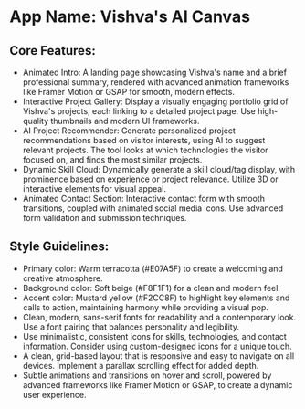 # **App Name**: Vishva's AI Canvas

## Core Features:

- Animated Intro: A landing page showcasing Vishva's name and a brief professional summary, rendered with advanced animation frameworks like Framer Motion or GSAP for smooth, modern effects.
- Interactive Project Gallery: Display a visually engaging portfolio grid of Vishva's projects, each linking to a detailed project page. Use high-quality thumbnails and modern UI frameworks.
- AI Project Recommender: Generate personalized project recommendations based on visitor interests, using AI to suggest relevant projects. The tool looks at which technologies the visitor focused on, and finds the most similar projects.
- Dynamic Skill Cloud: Dynamically generate a skill cloud/tag display, with prominence based on experience or project relevance. Utilize 3D or interactive elements for visual appeal.
- Animated Contact Section: Interactive contact form with smooth transitions, coupled with animated social media icons. Use advanced form validation and submission techniques.

## Style Guidelines:

- Primary color: Warm terracotta (#E07A5F) to create a welcoming and creative atmosphere.
- Background color: Soft beige (#F8F1F1) for a clean and modern feel.
- Accent color: Mustard yellow (#F2CC8F) to highlight key elements and calls to action, maintaining harmony while providing a visual pop.
- Clean, modern, sans-serif fonts for readability and a contemporary look. Use a font pairing that balances personality and legibility.
- Use minimalistic, consistent icons for skills, technologies, and contact information. Consider using custom-designed icons for a unique touch.
- A clean, grid-based layout that is responsive and easy to navigate on all devices. Implement a parallax scrolling effect for added depth.
- Subtle animations and transitions on hover and scroll, powered by advanced frameworks like Framer Motion or GSAP, to create a dynamic user experience.